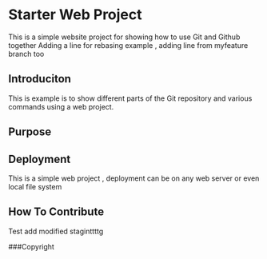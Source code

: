 # Starter Web Project

This is a simple website project for showing 
how to use Git and Github together Adding a line for rebasing example , adding line from myfeature branch too
## Introduciton
This is example is to show different parts of the Git repository and various commands using a web project.
## Purpose

## Deployment 
This is a simple web project , deployment can be on any web server or even local file system
## How To Contribute
Test add modified staginttttg

###Copyright
